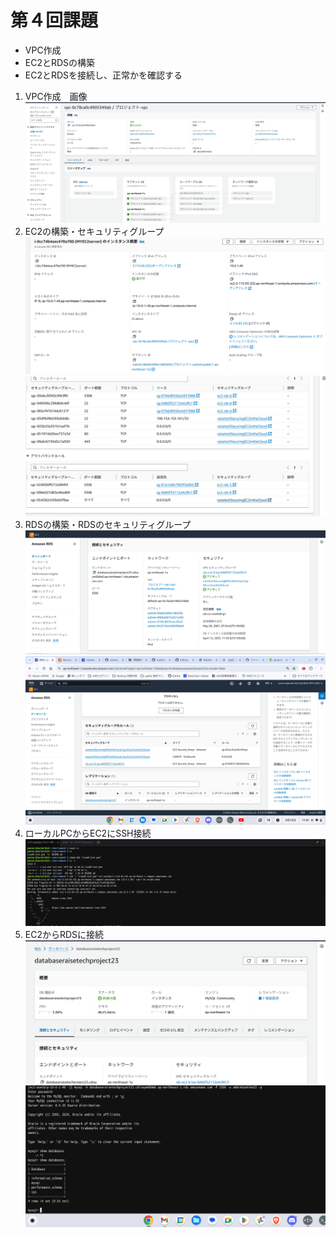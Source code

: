# 第４回課題
* VPC作成
* EC2とRDSの構築
* EC2とRDSを接続し、正常かを確認する
1. VPC作成　画像
![](lecture4-1/images4-7.png)
2. EC2の構築・セキュリティグループ
![](lecture4-1/images4-1.png)
![](lecture4-1/images4-2.png)
3. RDSの構築・RDSのセキュリティグループ
![](lecture4-1/images4-5.png)
![](lecture4-1/images4-9.png)
4. ローカルPCからEC2にSSH接続
![](lecture4-1/images4-8.png)
5. EC2からRDSに接続
![](lecture4-1/images4-4.png)
![](lecture4-1/images4-3.png)
